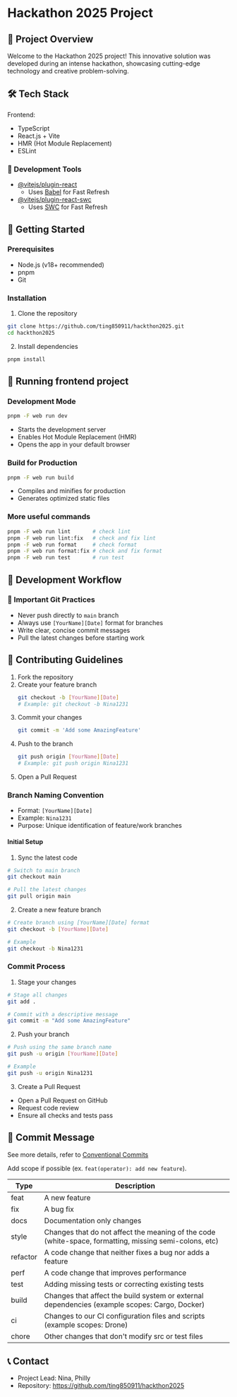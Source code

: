 # Hackathon 2025 Project

## 🚀 Project Overview

Welcome to the Hackathon 2025 project! This innovative solution was developed during an intense hackathon, showcasing cutting-edge technology and creative problem-solving.

## 🛠 Tech Stack

Frontend:

- TypeScript
- React.js + Vite
- HMR (Hot Module Replacement)
- ESLint

### 🔧 Development Tools

- [@vitejs/plugin-react](https://github.com/vitejs/vite-plugin-react/blob/main/packages/plugin-react/README.md)
    - Uses [Babel](https://babeljs.io/) for Fast Refresh
- [@vitejs/plugin-react-swc](https://github.com/vitejs/vite-plugin-react-swc)
    - Uses [SWC](https://swc.rs/) for Fast Refresh

## 🏁 Getting Started

### Prerequisites

- Node.js (v18+ recommended)
- pnpm
- Git

### Installation

1. Clone the repository

```bash
git clone https://github.com/ting850911/hackthon2025.git
cd hackthon2025
```

2. Install dependencies

```bash
pnpm install
```

## 🚀 Running frontend project

### Development Mode

```bash
pnpm -F web run dev
```

- Starts the development server
- Enables Hot Module Replacement (HMR)
- Opens the app in your default browser

### Build for Production

```bash
pnpm -F web run build
```

- Compiles and minifies for production
- Generates optimized static files

### More useful commands

```bash
pnpm -F web run lint       # check lint
pnpm -F web run lint:fix   # check and fix lint
pnpm -F web run format     # check format
pnpm -F web run format:fix # check and fix format
pnpm -F web run test       # run test
```

## 🔧 Development Workflow

### 🚨 Important Git Practices

- Never push directly to `main` branch
- Always use `[YourName][Date]` format for branches
- Write clear, concise commit messages
- Pull the latest changes before starting work

## 🤝 Contributing Guidelines

1. Fork the repository
2. Create your feature branch
    ```bash
    git checkout -b [YourName][Date]
    # Example: git checkout -b Nina1231
    ```
3. Commit your changes
    ```bash
    git commit -m 'Add some AmazingFeature'
    ```
4. Push to the branch
    ```bash
    git push origin [YourName][Date]
    # Example: git push origin Nina1231
    ```
5. Open a Pull Request

### Branch Naming Convention

- Format: `[YourName][Date]`
- Example: `Nina1231`
- Purpose: Unique identification of feature/work branches

#### Initial Setup

1. Sync the latest code

```bash
# Switch to main branch
git checkout main

# Pull the latest changes
git pull origin main
```

2. Create a new feature branch

```bash
# Create branch using [YourName][Date] format
git checkout -b [YourName][Date]

# Example
git checkout -b Nina1231
```

### Commit Process

1. Stage your changes

```bash
# Stage all changes
git add .

# Commit with a descriptive message
git commit -m "Add some AmazingFeature"
```

2. Push your branch

```bash
# Push using the same branch name
git push -u origin [YourName][Date]

# Example
git push -u origin Nina1231
```

3. Create a Pull Request

- Open a Pull Request on GitHub
- Request code review
- Ensure all checks and tests pass

## 📝 Commit Message

See more details, refer to [Conventional Commits](https://www.conventionalcommits.org/en)

Add scope if possible (ex. `feat(operator): add new feature`).

| Type     | Description                                                                                            |
| -------- | ------------------------------------------------------------------------------------------------------ |
| feat     | A new feature                                                                                          |
| fix      | A bug fix                                                                                              |
| docs     | Documentation only changes                                                                             |
| style    | Changes that do not affect the meaning of the code (white-space, formatting, missing semi-colons, etc) |
| refactor | A code change that neither fixes a bug nor adds a feature                                              |
| perf     | A code change that improves performance                                                                |
| test     | Adding missing tests or correcting existing tests                                                      |
| build    | Changes that affect the build system or external dependencies (example scopes: Cargo, Docker)          |
| ci       | Changes to our CI configuration files and scripts (example scopes: Drone)                              |
| chore    | Other changes that don't modify src or test files                                                      |

## 📞 Contact

- Project Lead: Nina, Philly
- Repository: https://github.com/ting850911/hackthon2025
